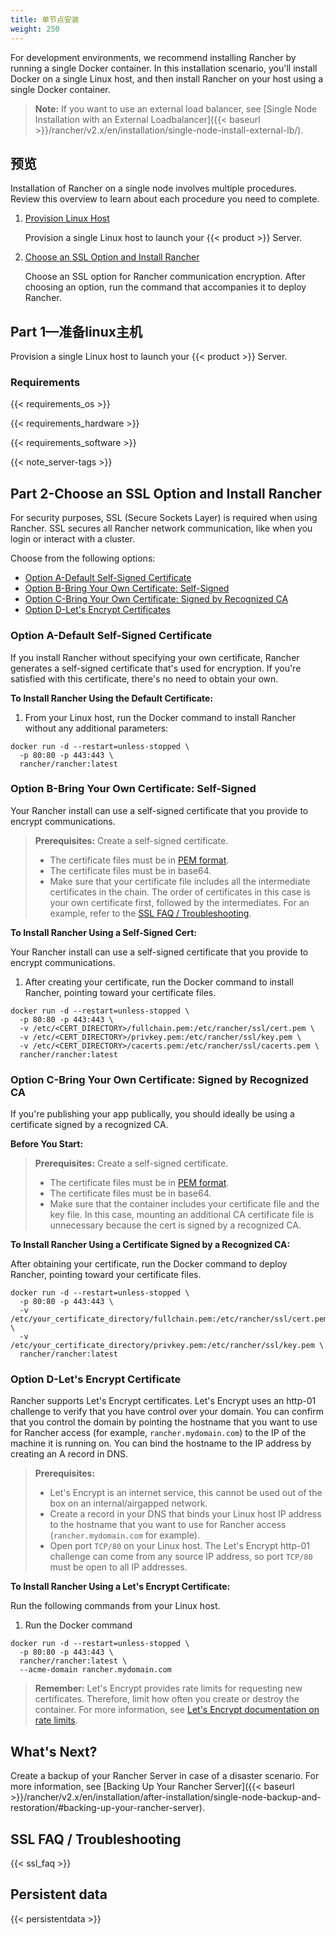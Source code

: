 ```yaml
---
title: 单节点安装
weight: 250
---
```

For development environments, we recommend installing Rancher by running a single Docker container. In this installation scenario, you'll install Docker on a single Linux host, and then install Rancher on your host using a single Docker container.

>**Note:**
> If you want to use an external load balancer, see [Single Node Installation with an External Loadbalancer]({{< baseurl >}}/rancher/v2.x/en/installation/single-node-install-external-lb/).

## 预览

Installation of Rancher on a single node involves multiple procedures. Review this overview to learn about each procedure you need to complete.

1. [Provision Linux Host](#part-1-provision-linux-host)

	Provision a single Linux host to launch your {{< product >}} Server.

2. [Choose an SSL Option and Install Rancher](#part-2-choose-an-ssl-option-and-install-rancher)

	Choose an SSL option for Rancher communication encryption. After choosing an option, run the command that accompanies it to deploy Rancher.

## Part 1—准备linux主机

Provision a single Linux host to launch your {{< product >}} Server.

### Requirements

{{< requirements_os >}}

{{< requirements_hardware >}}

{{< requirements_software >}}

{{< note_server-tags >}}

## Part 2-Choose an SSL Option and Install Rancher

For security purposes, SSL (Secure Sockets Layer) is required when using Rancher. SSL secures all Rancher network communication, like when you login or interact with a cluster.

Choose from the following options:

- [Option A-Default Self-Signed Certificate](#option-a-default-self-signed-certificate)
- [Option B-Bring Your Own Certificate: Self-Signed](#option-b-bring-your-own-certificate-self-signed)
- [Option C-Bring Your Own Certificate: Signed by Recognized CA](#option-c-bring-your-own-certificate-signed-by-recognized-ca)
- [Option D-Let's Encrypt Certificates](#option-d-let-s-encrypt-certificate)

### Option A-Default Self-Signed Certificate

If you install Rancher without specifying your own certificate, Rancher generates a self-signed certificate that's used for encryption. If you're satisfied with this certificate, there's no need to obtain your own.

**To Install Rancher Using the Default Certificate:**

1. From your Linux host, run the Docker command to install Rancher without any additional parameters:

```
docker run -d --restart=unless-stopped \
  -p 80:80 -p 443:443 \
  rancher/rancher:latest
```

### Option B-Bring Your Own Certificate: Self-Signed

Your Rancher install can use a self-signed certificate that you provide to encrypt communications.

>**Prerequisites:**
>Create a self-signed certificate.
>
>- The certificate files must be in [PEM format](#ssl-faq-troubleshooting).
>- The certificate files must be in base64.
>- Make sure that your certificate file includes all the intermediate certificates in the chain. The order of certificates in this case is your own certificate first, followed by the intermediates. For an example, refer to the [SSL FAQ / Troubleshooting](#ssl-faq-troubleshooting).


**To Install Rancher Using a Self-Signed Cert:**

Your Rancher install can use a self-signed certificate that you provide to encrypt communications.

1. After creating your certificate, run the Docker command to install Rancher, pointing toward your certificate files.

```
docker run -d --restart=unless-stopped \
  -p 80:80 -p 443:443 \
  -v /etc/<CERT_DIRECTORY>/fullchain.pem:/etc/rancher/ssl/cert.pem \
  -v /etc/<CERT_DIRECTORY>/privkey.pem:/etc/rancher/ssl/key.pem \
  -v /etc/<CERT_DIRECTORY>/cacerts.pem:/etc/rancher/ssl/cacerts.pem \
  rancher/rancher:latest
```

### Option C-Bring Your Own Certificate: Signed by Recognized CA

If you're publishing your app publically, you should ideally be using a certificate signed by a recognized CA.

**Before You Start:**

>**Prerequisites:**
>Create a self-signed certificate.
>
>- The certificate files must be in [PEM format](#ssl-faq-troubleshooting).
>- The certificate files must be in base64.
>- Make sure that the container includes your certificate file and the key file. In this case, mounting an additional CA certificate file is unnecessary because the cert is signed by a recognized CA.

**To Install Rancher Using a Certificate Signed by a Recognized CA:**

After obtaining your certificate, run the Docker command to deploy Rancher, pointing toward your certificate files.

```
docker run -d --restart=unless-stopped \
  -p 80:80 -p 443:443 \
  -v /etc/your_certificate_directory/fullchain.pem:/etc/rancher/ssl/cert.pem \
  -v /etc/your_certificate_directory/privkey.pem:/etc/rancher/ssl/key.pem \
  rancher/rancher:latest
```

### Option D-Let's Encrypt Certificate

Rancher supports Let's Encrypt certificates. Let's Encrypt uses an http-01 challenge to verify that you have control over your domain. You can confirm that you control the domain by pointing the hostname that you want to use for Rancher access (for example, `rancher.mydomain.com`) to the IP of the machine it is running on. You can bind the hostname to the IP address by creating an A record in DNS.

>**Prerequisites:**
>
>- Let's Encrypt is an internet service, this cannot be used out of the box on an internal/airgapped network.
>- Create a record in your DNS that binds your Linux host IP address to the hostname that you want to use for Rancher access (`rancher.mydomain.com` for example).
>- Open port `TCP/80` on your Linux host. The Let's Encrypt http-01 challenge can come from any source IP address, so port `TCP/80` must be open to all IP addresses.


**To Install Rancher Using a Let's Encrypt Certificate:**

Run the following commands from your Linux host.

1. Run the Docker command

```
docker run -d --restart=unless-stopped \
  -p 80:80 -p 443:443 \
  rancher/rancher:latest \
  --acme-domain rancher.mydomain.com
```

>**Remember:** Let's Encrypt provides rate limits for requesting new certificates. Therefore, limit how often you create or destroy the container. For more information, see [Let's Encrypt documentation on rate limits](https://letsencrypt.org/docs/rate-limits/).

## What's Next?

Create a backup of your Rancher Server in case of a disaster scenario. For more information, see [Backing Up Your Rancher Server]({{< baseurl >}}/rancher/v2.x/en/installation/after-installation/single-node-backup-and-restoration/#backing-up-your-rancher-server).

## SSL FAQ / Troubleshooting

{{< ssl_faq >}}


## Persistent data

{{< persistentdata >}}
